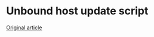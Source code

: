 # Unbound host update script

[Original article](https://b4d.sablun.org/blog/2018-10-02-ad-blocking-for-vpn-clients-with-unbound/)



